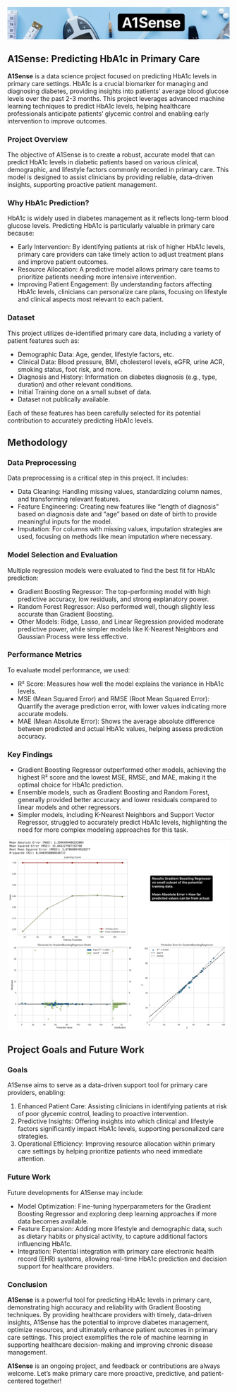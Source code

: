 ![Header Image](images/header2.png)

## A1Sense: Predicting HbA1c in Primary Care

**A1Sense** is a data science project focused on predicting HbA1c levels in primary care settings. HbA1c is a crucial biomarker for managing and diagnosing diabetes, providing insights into patients’ average blood glucose levels over the past 2-3 months. This project leverages advanced machine learning techniques to predict HbA1c levels, helping healthcare professionals anticipate patients’ glycemic control and enabling early intervention to improve outcomes.

### Project Overview

The objective of A1Sense is to create a robust, accurate model that can predict HbA1c levels in diabetic patients based on various clinical, demographic, and lifestyle factors commonly recorded in primary care. This model is designed to assist clinicians by providing reliable, data-driven insights, supporting proactive patient management.

### Why HbA1c Prediction?

HbA1c is widely used in diabetes management as it reflects long-term blood glucose levels. Predicting HbA1c is particularly valuable in primary care because:
- Early Intervention: By identifying patients at risk of higher HbA1c levels, primary care providers can take timely action to adjust treatment plans and improve patient outcomes.
- Resource Allocation: A predictive model allows primary care teams to prioritize patients needing more intensive intervention.
- Improving Patient Engagement: By understanding factors affecting HbA1c levels, clinicians can personalize care plans, focusing on lifestyle and clinical aspects most relevant to each patient.

### Dataset

This project utilizes de-identified primary care data, including a variety of patient features such as:
- Demographic Data: Age, gender, lifestyle factors, etc.
- Clinical Data: Blood pressure, BMI, cholesterol levels, eGFR, urine ACR, smoking status, foot risk, and more.
- Diagnosis and History: Information on diabetes diagnosis (e.g., type, duration) and other relevant conditions.
- Initial Training done on a small subset of data.
- Dataset not publically available.

Each of these features has been carefully selected for its potential contribution to accurately predicting HbA1c levels.

## Methodology

### Data Preprocessing

Data preprocessing is a critical step in this project. It includes:
- Data Cleaning: Handling missing values, standardizing column names, and transforming relevant features.
- Feature Engineering: Creating new features like “length of diagnosis” based on diagnosis date and “age” based on date of birth to provide meaningful inputs for the model.
- Imputation: For columns with missing values, imputation strategies are used, focusing on methods like mean imputation where necessary.

### Model Selection and Evaluation

Multiple regression models were evaluated to find the best fit for HbA1c prediction:
- Gradient Boosting Regressor: The top-performing model with high predictive accuracy, low residuals, and strong explanatory power.
- Random Forest Regressor: Also performed well, though slightly less accurate than Gradient Boosting.
- Other Models: Ridge, Lasso, and Linear Regression provided moderate predictive power, while simpler models like K-Nearest Neighbors and Gaussian Process were less effective.

### Performance Metrics

To evaluate model performance, we used:
- R² Score: Measures how well the model explains the variance in HbA1c levels.
- MSE (Mean Squared Error) and RMSE (Root Mean Squared Error): Quantify the average prediction error, with lower values indicating more accurate models.
- MAE (Mean Absolute Error): Shows the average absolute difference between predicted and actual HbA1c values, helping assess prediction accuracy.

### Key Findings

- Gradient Boosting Regressor outperformed other models, achieving the highest R² score and the lowest MSE, RMSE, and MAE, making it the optimal choice for HbA1c prediction.
- Ensemble models, such as Gradient Boosting and Random Forest, generally provided better accuracy and lower residuals compared to linear models and other regressors.
- Simpler models, including K-Nearest Neighbors and Support Vector Regressor, struggled to accurately predict HbA1c levels, highlighting the need for more complex modeling approaches for this task.

![metrics](images/r2.png)

## Project Goals and Future Work

### Goals

A1Sense aims to serve as a data-driven support tool for primary care providers, enabling:
1.	Enhanced Patient Care: Assisting clinicians in identifying patients at risk of poor glycemic control, leading to proactive intervention.
2.	Predictive Insights: Offering insights into which clinical and lifestyle factors significantly impact HbA1c levels, supporting personalized care strategies.
3.	Operational Efficiency: Improving resource allocation within primary care settings by helping prioritize patients who need immediate attention.

### Future Work

Future developments for A1Sense may include:
- Model Optimization: Fine-tuning hyperparameters for the Gradient Boosting Regressor and exploring deep learning approaches if more data becomes available.
- Feature Expansion: Adding more lifestyle and demographic data, such as dietary habits or physical activity, to capture additional factors influencing HbA1c.
- Integration: Potential integration with primary care electronic health record (EHR) systems, allowing real-time HbA1c prediction and decision support for healthcare providers.

### Conclusion

**A1Sense** is a powerful tool for predicting HbA1c levels in primary care, demonstrating high accuracy and reliability with Gradient Boosting techniques. By providing healthcare providers with timely, data-driven insights, A1Sense has the potential to improve diabetes management, optimize resources, and ultimately enhance patient outcomes in primary care settings. This project exemplifies the role of machine learning in supporting healthcare decision-making and improving chronic disease management.

**A1Sense** is an ongoing project, and feedback or contributions are always welcome. Let’s make primary care more proactive, predictive, and patient-centered together!

